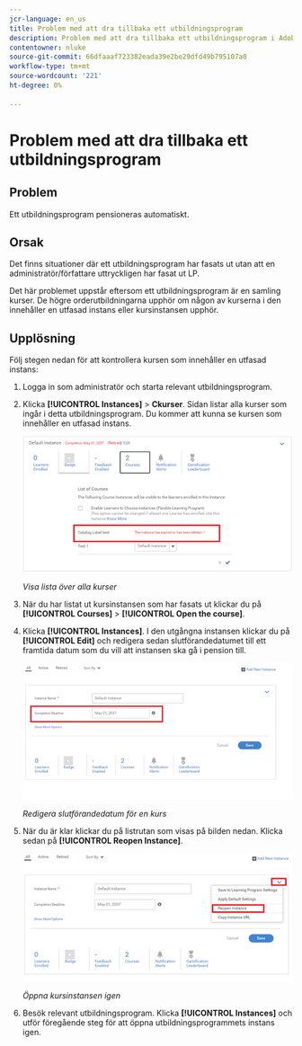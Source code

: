 ```yaml
---
jcr-language: en_us
title: Problem med att dra tillbaka ett utbildningsprogram
description: Problem med att dra tillbaka ett utbildningsprogram i Adobe Learning Manager
contentowner: nluke
source-git-commit: 66dfaaaf723382eada39e2be29dfd49b795107a0
workflow-type: tm+mt
source-wordcount: '221'
ht-degree: 0%

---
```




# Problem med att dra tillbaka ett utbildningsprogram

## Problem

Ett utbildningsprogram pensioneras automatiskt.

## Orsak

Det finns situationer där ett utbildningsprogram har fasats ut utan att en administratör/författare uttryckligen har fasat ut LP.

Det här problemet uppstår eftersom ett utbildningsprogram är en samling kurser. De högre orderutbildningarna upphör om någon av kurserna i den innehåller en utfasad instans eller kursinstansen upphör.

## Upplösning

Följ stegen nedan för att kontrollera kursen som innehåller en utfasad instans:

1. Logga in som administratör och starta relevant utbildningsprogram.

1. Klicka **[!UICONTROL Instances]** > **Ckurser**. Sidan listar alla kurser som ingår i detta utbildningsprogram. Du kommer att kunna se kursen som innehåller en utfasad instans.

   ![](assets/retired-instance.png)

   *Visa lista över alla kurser*

1. När du har listat ut kursinstansen som har fasats ut klickar du på **[!UICONTROL Courses]** > **[!UICONTROL Open the course]**.

1. Klicka **[!UICONTROL Instances]**. I den utgångna instansen klickar du på **[!UICONTROL Edit]** och redigera sedan slutförandedatumet till ett framtida datum som du vill att instansen ska gå i pension till.

   ![](assets/completion-date.png)

   *Redigera slutförandedatum för en kurs*

1. När du är klar klickar du på listrutan som visas på bilden nedan. Klicka sedan på **[!UICONTROL Reopen Instance]**.

   ![](assets/re-open-instance.png)

   *Öppna kursinstansen igen*

1. Besök relevant utbildningsprogram. Klicka **[!UICONTROL Instances]** och utför föregående steg för att öppna utbildningsprogrammets instans igen.
